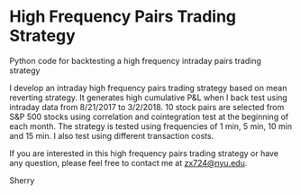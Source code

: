 # High Frequency Pairs Trading Strategy

Python code for backtesting a high frequency intraday pairs trading strategy

I develop an intraday high frequency pairs trading strategy based on mean reverting strategy. It generates high cumulative P&L when I back test using intraday data from 8/21/2017 to 3/2/2018. 10 stock pairs are selected from S&P 500 stocks using correlation and cointegration test at the beginning of each month. The strategy is tested using frequencies of 1 min, 5 min, 10 min and 15 min. I also test using different transaction costs.

If you are interested in this high frequency pairs trading strategy or have any question, please feel free to contact me at zx724@nyu.edu.

Sherry

